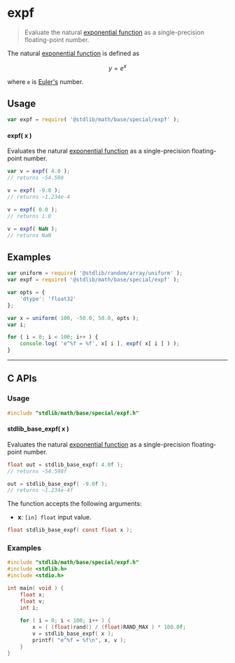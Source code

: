 <!--

@license Apache-2.0

Copyright (c) 2025 The Stdlib Authors.

Licensed under the Apache License, Version 2.0 (the "License");
you may not use this file except in compliance with the License.
You may obtain a copy of the License at

   http://www.apache.org/licenses/LICENSE-2.0

Unless required by applicable law or agreed to in writing, software
distributed under the License is distributed on an "AS IS" BASIS,
WITHOUT WARRANTIES OR CONDITIONS OF ANY KIND, either express or implied.
See the License for the specific language governing permissions and
limitations under the License.

-->

# expf

> Evaluate the natural [exponential function][exponential-function] as a single-precision floating-point number.

<section class="intro">

The natural [exponential function][exponential-function] is defined as

<!-- <equation class="equation" label="eq:natural_exponential_function" align="center" raw="y = e^x" alt="Natural exponential function definition"> -->

```math
y = e^x
```

<!-- <div class="equation" align="center" data-raw-text="y = e^x" data-equation="eq:natural_exponential_function">
    <img src="https://cdn.jsdelivr.net/gh/stdlib-js/stdlib@117273e7c4f27b0835723c2940d9675af0e14cb7/lib/node_modules/@stdlib/math/base/special/expf/docs/img/equation_natural_exponential_function.svg" alt="Natural exponential function definition">
    <br>
</div> -->

<!-- </equation> -->

where `e` is [Euler's][@stdlib/constants/float32/e] number.

</section>

<!-- /.intro -->

<section class="usage">

## Usage

```javascript
var expf = require( '@stdlib/math/base/special/expf' );
```

#### expf( x )

Evaluates the natural [exponential function][exponential-function] as a single-precision floating-point number.

```javascript
var v = expf( 4.0 );
// returns ~54.598

v = expf( -9.0 );
// returns ~1.234e-4

v = expf( 0.0 );
// returns 1.0

v = expf( NaN );
// returns NaN
```

</section>

<!-- /.usage -->

<section class="examples">

## Examples

<!-- eslint no-undef: "error" -->

```javascript
var uniform = require( '@stdlib/random/array/uniform' );
var expf = require( '@stdlib/math/base/special/expf' );

var opts = {
    'dtype': 'float32'
};

var x = uniform( 100, -50.0, 50.0, opts );
var i;

for ( i = 0; i < 100; i++ ) {
    console.log( 'e^%f = %f', x[ i ], expf( x[ i ] ) );
}
```

</section>

<!-- /.examples -->

<!-- C interface documentation. -->

* * *

<section class="c">

## C APIs

<!-- Section to include introductory text. Make sure to keep an empty line after the intro `section` element and another before the `/section` close. -->

<section class="intro">

</section>

<!-- /.intro -->

<!-- C usage documentation. -->

<section class="usage">

### Usage

```c
#include "stdlib/math/base/special/expf.h"
```

#### stdlib_base_expf( x )

Evaluates the natural [exponential function][exponential-function] as a single-precision floating-point number.

```c
float out = stdlib_base_expf( 4.0f );
// returns ~54.598f

out = stdlib_base_expf( -9.0f );
// returns ~1.234e-4f
```

The function accepts the following arguments:

-   **x**: `[in] float` input value.

```c
float stdlib_base_expf( const float x );
```

</section>

<!-- /.usage -->

<!-- C API usage notes. Make sure to keep an empty line after the `section` element and another before the `/section` close. -->

<section class="notes">

</section>

<!-- /.notes -->

<!-- C API usage examples. -->

<section class="examples">

### Examples

```c
#include "stdlib/math/base/special/expf.h"
#include <stdlib.h>
#include <stdio.h>

int main( void ) {
    float x;
    float v;
    int i;
    
    for ( i = 0; i < 100; i++ ) {
        x = ( (float)rand() / (float)RAND_MAX ) * 100.0f;
        v = stdlib_base_expf( x );
        printf( "e^%f = %f\n", x, v );
    }
}
```

</section>

<!-- /.examples -->

</section>

<!-- /.c -->

<!-- Section for related `stdlib` packages. Do not manually edit this section, as it is automatically populated. -->

<section class="related">

</section>

<!-- /.related -->

<!-- Section for all links. Make sure to keep an empty line after the `section` element and another before the `/section` close. -->

<section class="links">

[exponential-function]: https://en.wikipedia.org/wiki/Exponential_function

[@stdlib/constants/float32/e]: https://github.com/stdlib-js/stdlib/tree/develop/lib/node_modules/%40stdlib/constants/float32/e

<!-- <related-links> -->

<!-- </related-links> -->

</section>

<!-- /.links -->
